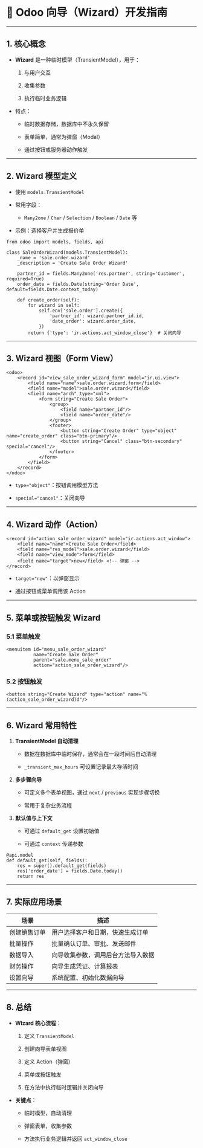 # 🧭 Odoo 向导（Wizard）开发指南

---

## 1. 核心概念

- **Wizard** 是一种临时模型（TransientModel），用于：
    
    1. 与用户交互
        
    2. 收集参数
        
    3. 执行临时业务逻辑
        
- 特点：
    
    - 临时数据存储，数据库中不永久保留
        
    - 表单简单，通常为弹窗（Modal）
        
    - 通过按钮或服务器动作触发
        

---

## 2. Wizard 模型定义

- 使用 `models.TransientModel`
    
- 常用字段：
    
    - `Many2one` / `Char` / `Selection` / `Boolean` / `Date` 等
        
- 示例：选择客户并生成报价单
    

```
from odoo import models, fields, api

class SaleOrderWizard(models.TransientModel):
    _name = 'sale.order.wizard'
    _description = 'Create Sale Order Wizard'

    partner_id = fields.Many2one('res.partner', string='Customer', required=True)
    order_date = fields.Date(string='Order Date', default=fields.Date.context_today)

    def create_order(self):
        for wizard in self:
            self.env['sale.order'].create({
                'partner_id': wizard.partner_id.id,
                'date_order': wizard.order_date,
            })
        return {'type': 'ir.actions.act_window_close'}  # 关闭向导

```

---

## 3. Wizard 视图（Form View）

```
<odoo>
    <record id="view_sale_order_wizard_form" model="ir.ui.view">
        <field name="name">sale.order.wizard.form</field>
        <field name="model">sale.order.wizard</field>
        <field name="arch" type="xml">
            <form string="Create Sale Order">
                <group>
                    <field name="partner_id"/>
                    <field name="order_date"/>
                </group>
                <footer>
                    <button string="Create Order" type="object" name="create_order" class="btn-primary"/>
                    <button string="Cancel" class="btn-secondary" special="cancel"/>
                </footer>
            </form>
        </field>
    </record>
</odoo>

```

- `type="object"`：按钮调用模型方法
    
- `special="cancel"`：关闭向导
    

---

## 4. Wizard 动作（Action）

```
<record id="action_sale_order_wizard" model="ir.actions.act_window">
    <field name="name">Create Sale Order</field>
    <field name="res_model">sale.order.wizard</field>
    <field name="view_mode">form</field>
    <field name="target">new</field> <!-- 弹窗 -->
</record>

```

- `target="new"`：以弹窗显示
    
- 通过按钮或菜单调用该 Action
    

---

## 5. 菜单或按钮触发 Wizard

### 5.1 菜单触发

```
<menuitem id="menu_sale_order_wizard"
          name="Create Sale Order"
          parent="sale.menu_sale_order"
          action="action_sale_order_wizard"/>

```

### 5.2 按钮触发

`<button string="Create Wizard" type="action" name="%(action_sale_order_wizard)d"/>`

---

## 6. Wizard 常用特性

1. **TransientModel 自动清理**
    
    - 数据在数据库中临时保存，通常会在一段时间后自动清理
        
    - `_transient_max_hours` 可设置记录最大存活时间
        
2. **多步骤向导**
    
    - 可定义多个表单视图，通过 `next` / `previous` 实现步骤切换
        
    - 常用于复杂业务流程
        
3. **默认值与上下文**
    
    - 可通过 `default_get` 设置初始值
        
    - 可通过 `context` 传递参数
        

```
@api.model
def default_get(self, fields):
    res = super().default_get(fields)
    res['order_date'] = fields.Date.today()
    return res

```

---

## 7. 实际应用场景

|场景|描述|
|---|---|
|创建销售订单|用户选择客户和日期，快速生成订单|
|批量操作|批量确认订单、审批、发送邮件|
|数据导入|向导收集参数，调用后台方法导入数据|
|财务操作|向导生成凭证、计算报表|
|设置向导|系统配置、初始化数据向导|

---

## 8. 总结

- **Wizard 核心流程**：
    
    1. 定义 `TransientModel`
        
    2. 创建向导表单视图
        
    3. 定义 Action（弹窗）
        
    4. 菜单或按钮触发
        
    5. 在方法中执行临时逻辑并关闭向导
        
- **关键点**：
    
    - 临时模型，自动清理
        
    - 弹窗表单，收集参数
        
    - 方法执行业务逻辑并返回 `act_window_close`